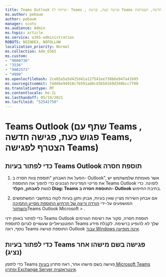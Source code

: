 ```yaml
---
title: Teams Outlook (שיתוף ל- Teams , פגישה כעת, פגישת Teams חדשה, הצטרפות Teams פגישה)
ms.author: pebaum
author: pebaum
manager: scotv
ms.audience: Admin
ms.topic: article
ms.service: o365-administration
ROBOTS: NOINDEX, NOFOLLOW
localization_priority: Normal
ms.collection: Adm_O365
ms.custom:
- "9000736"
- "3536"
- "9002573"
- "4990"
ms.openlocfilehash: 2ce65a5a5d425d41a127541ee738b6e947a41b05
ms.sourcegitcommit: f4866e94918c7b591ad0cd3b58169d340bcc7f00
ms.translationtype: MT
ms.contentlocale: he-IL
ms.lasthandoff: 05/19/2021
ms.locfileid: "52542750"
---
```

# <a name="teams-outlook-add-in-share-to-teams--meet-now-new-teams-meeting-join-teams-meeting"></a>Teams Outlook (שתף עם Teams , פגוש כעת, פגישה חדשה Teams, הצטרף לפגישה Teams)

## <a name="to-troubleshoot-a-missing-teams-outlook-add-in"></a>כדי לפתור בעיות Teams Outlook תוספת חסרה

1. הפעל את האבחון "תוספת צוות חסרה ב- Outlook", אשר מאמתת שלמשתמש יש את פריטי המדיניות הנכונים כדי להפוך את התוספת Teams Outlook לזמינה. כדי לגשת **לאבחון, הקלד Diag: Teams התוספת חסרה ב- Outlook** בתיבת החיפוש.

1. אם אבחון השירות מציין שאין בעיות, אבחן ותקן בעיות לקוח במחשבי המשתמשים המושפעים על-ידי [הורדה וריצה של תרחיש התוספת מסייע התמיכה והשחזור](https://aka.ms/SaRA-TeamsAddInScenario)Teams Outlook Microsoft  >  .

כדי לפתור באופן ידני Teams Outlook תוספת חסרה, סקור את רשימת הגורמים הפוטנציאליים שעשויים לגרום לתוספת Teams שלך לא להופיע ברשימה. לקבלת מידע נוסף, ראה Teams התוספת פגישה Outlook [עבור Windows אינה מופיעה](/microsoftteams/teams-add-in-for-outlook#teams-meeting-add-in-in-outlook-for-windows-does-not-show).

## <a name="to-troubleshoot-scheduling-a-teams-meeting-on-behalf-of-someone-else-delegate"></a>כדי לפתור בעיות Teams פגישה בשם מישהו אחר (נציג)

כדי לתזמן Teams פגישה בשם מישהו אחר, ראה פתרון [בעיות Microsoft Teams ופתרון Exchange Server אינטראקציה](/microsoftteams/troubleshoot/known-issues/teams-exchange-interaction-issue).
